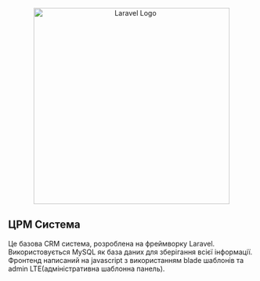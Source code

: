 <p align="center"><a href="https://laravel.com" target="_blank"><img src="https://raw.githubusercontent.com/laravel/art/master/logo-lockup/5%20SVG/2%20CMYK/1%20Full%20Color/laravel-logolockup-cmyk-red.svg" width="400" alt="Laravel Logo"></a></p>

## ЦРМ Система

Це базова CRM система, розроблена на фреймворку Laravel. Використовується MySQL як база даних для зберігання всієї
інформації. Фронтенд написаний на javascript з використанням blade шаблонів та admin LTE(адміністративна шаблонна панель).
